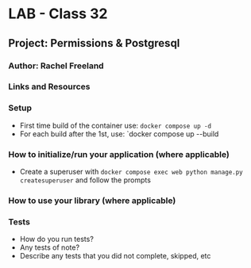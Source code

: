 # LAB - Class 32
## Project: Permissions & Postgresql
### Author: Rachel Freeland
### Links and Resources
<!-- back-end server url (when applicable)
front-end application (when applicable) -->

### Setup
* First time build of the container use: `docker compose up -d`
* For each build after the 1st, use: `docker compose up --build

### How to initialize/run your application (where applicable)
* Create a superuser with `docker compose exec web python manage.py createsuperuser` and follow the prompts

### How to use your library (where applicable)

### Tests
* How do you run tests?
* Any tests of note?
* Describe any tests that you did not complete, skipped, etc
